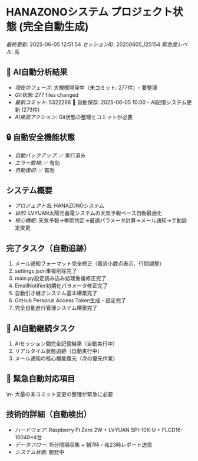 # HANAZONOシステム プロジェクト状態 (完全自動生成)

*最終更新*: 2025-06-05 12:51:54
*セッションID*: 20250605_125154
*緊急度レベル*: 高

## 🤖 AI自動分析結果
- *現在のフェーズ*: 大規模開発中（未コミット: 277件）- 要整理
- *Git状態*: 277 files changed
- *最新コミット*: 5322266 🤖 自動保存: 2025-06-05 10:00 - AI記憶システム更新 (273件)
- *AI推奨アクション*: Git状態の整理とコミットが必要

## 🔒 自動安全機能状態
- *自動バックアップ*: ✅ 実行済み
- *エラー監視*: ✅ 有効
- *自動復旧*: ✅ 有効

## システム概要
- *プロジェクト名*: HANAZONOシステム
- *目的*: LVYUAN太陽光蓄電システムの天気予報ベース自動最適化
- *核心機能*: 天気予報→季節判定→最適パラメータ計算→メール通知→手動設定変更

## 完了タスク（自動追跡）
1. メール通知フォーマット完全修正（電流小数点表示、行間調整）
2. settings.json重複削除完了
3. main.py設定読み込み処理重複修正完了
4. EmailNotifier初期化パラメータ修正完了
5. 自動引き継ぎシステム基本構築完了
6. GitHub Personal Access Token生成・設定完了
7. 完全自動進行管理システム構築完了

## 🎯 AI自動継続タスク
1. AIセッション間完全記憶継承（自動実行中）
2. リアルタイム状態追跡（自動実行中）
3. メール通知の核心機能復元（次の優先作業）

## 🚨 緊急自動対応項目
\n- 大量の未コミット変更の整理が緊急に必要

## 技術的詳細（自動検出）
- *ハードウェア*: Raspberry Pi Zero 2W + LVYUAN SPI-10K-U + FLCD16-10048×4台
- *データフロー*: 15分間隔収集 + 朝7時・夜23時レポート送信
- *システム状態*: 開発中
